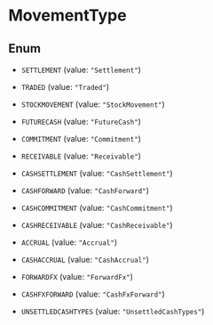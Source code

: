 

# MovementType

## Enum


* `SETTLEMENT` (value: `"Settlement"`)

* `TRADED` (value: `"Traded"`)

* `STOCKMOVEMENT` (value: `"StockMovement"`)

* `FUTURECASH` (value: `"FutureCash"`)

* `COMMITMENT` (value: `"Commitment"`)

* `RECEIVABLE` (value: `"Receivable"`)

* `CASHSETTLEMENT` (value: `"CashSettlement"`)

* `CASHFORWARD` (value: `"CashForward"`)

* `CASHCOMMITMENT` (value: `"CashCommitment"`)

* `CASHRECEIVABLE` (value: `"CashReceivable"`)

* `ACCRUAL` (value: `"Accrual"`)

* `CASHACCRUAL` (value: `"CashAccrual"`)

* `FORWARDFX` (value: `"ForwardFx"`)

* `CASHFXFORWARD` (value: `"CashFxForward"`)

* `UNSETTLEDCASHTYPES` (value: `"UnsettledCashTypes"`)



